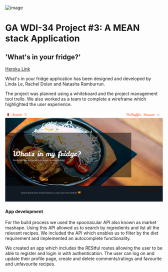 ![image](https://ga-dash.s3.amazonaws.com/production/assets/logo-9f88ae6c9c3871690e33280fcf557f33.png)
# GA WDI-34  Project #3: A MEAN stack Application
## 'What's in your fridge?'

[Heroku Link](https://what-is-in-my-fridge.herokuapp.com/#!/)

 What's in your fridge application has been designed and developed by Linda Le, Rachel Dolan and Natasha Ramburrun.

 The project was planned using a whiteboard and the project management tool trello. We also worked as a team to complete a wireframe which highlighted the user experience.  

![Screenshot of Landing Page](./readme/whats-in-my-fridge-landing.png)

 #### App development


 For the build process we used the spoonacular API also known as market mashape. Using this API allowed us to search by ingredients and list all the relevant recipes. We included the API which enables us to filter by the diet requirement and implemented an autocomplete functionality.

 We created an app which includes the REStful routes allowing the user to be able to register and login in with authentication. The user can log on and update their profile page, create and delete comments/ratings and favourite and unfavourite recipes.
